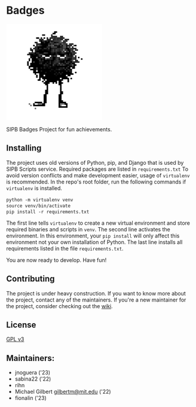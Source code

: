 # Badges

![Image of dancing fuzzball](docs/A-GrumpyFuzzball-Dance.gif)

SIPB Badges Project for fun achievements.

## Installing

The project uses old versions of Python, pip, and Django that is used by SIPB
Scripts service. Required packages are listed in `requirements.txt` To avoid version
conflicts and make development easier, usage of `virtualenv` is recommended. In the 
repo's root folder, run the following commands if `virtualenv` is installed.

```
python -m virtualenv venv
source venv/bin/activate
pip install -r requirements.txt
```

The first line tells `virtualenv` to create a new virtual environment and store
required binaries and scripts in `venv`. The second line activates the environment.
In this environment, your `pip install` will only affect this environment not your
own installation of Python. The last line installs all requirements listed in the
file `requirements.txt`.

You are now ready to develop. Have fun!

## Contributing

The project is under heavy construction. If you want to know more about the
project, contact any of the maintainers. If you're a new maintainer for the
project, consider checking out the [wiki](https://github.com/sipb/Badges/wiki).

## License

[GPL v3](LICENSE)

## Maintainers:
- jnoguera ('23)
- sabina22 ('22)
- rihn
- Michael Gilbert <gilbertm@mit.edu> ('22)
- fionalin ('23)
